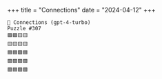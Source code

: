 +++
title = "Connections"
date = "2024-04-12"
+++

```text
🤖 Connections (gpt-4-turbo)
Puzzle #307
🟩🟪🟨🟨
🟨🟨🟨🟨
🟦🟦🟩🟦
🟪🟪🟪🟩
🟩🟦🟩🟩
```
